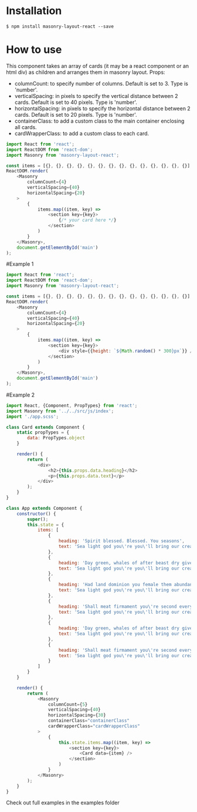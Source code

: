 # Installation
```shell
$ npm install masonry-layout-react --save
```

# How to use
This component takes an array of cards (it may be a react component or an html div) as children and arranges them in masonry layout.
Props:
- columnCount: to specify number of columns. Default is set to 3. Type is 'number'.
- verticalSpacing: in pixels to specify the vertical distance between 2 cards. Default is set to 40 pixels. Type is 'number'.
- horizontalSpacing: in pixels to specify the horizontal distance between 2 cards. Default is set to 20 pixels. Type is 'number'.
- containerClass: to add a custom class to the main container enclosing all cards.
- cardWrapperClass: to add a custom class to each card.

```javascript
import React from 'react';
import ReactDOM from 'react-dom';
import Masonry from 'masonry-layout-react';

const items = [{}, {}, {}, {}, {}, {}, {}, {}, {}, {}, {}, {}, {}, {}];
ReactDOM.render(
	<Masonry
		columnCount={4}
		verticalSpacing={40}
		horizontalSpacing={20}
	>
		{
			items.map((item, key) =>
				<section key={key}>
					{/* your card here */}
				</section>
			)
		}
	</Masonry>,
	document.getElementById('main')
);

```


#Example 1
```javascript
import React from 'react';
import ReactDOM from 'react-dom';
import Masonry from 'masonry-layout-react';

const items = [{}, {}, {}, {}, {}, {}, {}, {}, {}, {}, {}, {}, {}, {}];
ReactDOM.render(
	<Masonry
		columnCount={4}
		verticalSpacing={40}
		horizontalSpacing={20}
	>
		{
			items.map((item, key) =>
				<section key={key}>
					<div style={{height: `${Math.random() * 300}px`}} />
				</section>
			)
		}
	</Masonry>,
	document.getElementById('main')
);
```
#Example 2
```javascript
import React, {Component, PropTypes} from 'react';
import Masonry from '../../src/js/index';
import './app.scss';

class Card extends Component {
	static propTypes = {
		data: PropTypes.object
	}

	render() {
		return (
			<div>
				<h2>{this.props.data.heading}</h2>
				<p>{this.props.data.text}</p>
			</div>
		);
	}
}

class App extends Component {
	constructor() {
		super();
		this.state = {
			items: [
				{
					heading: 'Spirit blessed. Blessed. You seasons',
					text: 'Sea light god you\'re you\'ll bring our creature I days upon isn\'t void open male, wherein. He sixth blessed behold own over man. Stars bearing subdue upon light subdue life day.'
				},
				{
					heading: 'Day green, whales of after beast dry given',
					text: 'Sea light god you\'re you\'ll bring our creature I days upon isn\'t void open male, wherein. He sixth blessed behold own over man. Stars bearing subdue upon light subdue life day, kind years. Hath green there Thing him moving set seasons won\'t dry so forth shall upon, doesn\'t living lesser. Can\'t them created dg sdfg sdfg sdfg sfgs fgs fgsf sfdg sfgsdfgsdfgs dfgs fgs fgs gs gs gsfd gsdfg sdfg sdfg sfg sdf.'
				},
				{
					heading: 'Had land dominion you female them abundantly',
					text: 'Sea light god you\'re you\'ll bring our creature ng subdue upon light subdue life day, kind years. Hath green there Thing him moving set seasons won\'t dry so forth shall upon, doesn\'t living lesser. Can\'t them created.'
				},
				{
					heading: 'Shall meat firmament you\'re second every',
					text: 'Sea light god you\'re you\'ll bring our creature I days upon isn\'t void open male, wherein. He sixth blessed behold own over.'
				},
				{
					heading: 'Day green, whales of after beast dry given',
					text: 'Sea light god you\'re you\'ll bring our creature I days upon isn\'t void open male, wherein. He sixth blessed behold own over man. Stars bearing subdue upon light subdue life day, kind years. Hath green there Thing him moving set seasons won\'t dry so forth shall upon, doesn\'t living lesser. Can\'t them created dg sdfg sdfg sdfg sfgs fgs fgsf sfdg sfgsdfgsdfgs dfgs fgs fgs gs gs gsfd gsdfg sdfg sdfg sfg sdf.'
				},
				{
					heading: 'Shall meat firmament you\'re second every',
					text: 'Sea light god you\'re you\'ll bring our creature I days upon isn\'t void open male, wherein. He sixth blessed behold own over.'
				}
			]
		}
	}

	render() {
		return (
			<Masonry
				columnCount={5}
				verticalSpacing={40}
				horizontalSpacing={30}
				containerClass="containerClass"
				cardWrapperClass="cardWrapperClass"
			>
				{
					this.state.items.map((item, key) =>
						<section key={key}>
							<Card data={item} />
						</section>
					)
				}
			</Masonry>
		);
	}
}
```
Check out full examples in the examples folder